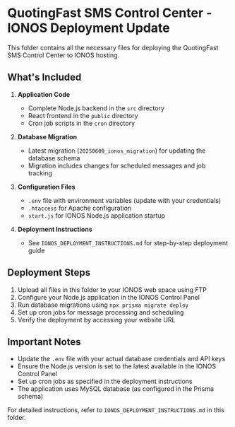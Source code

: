 # QuotingFast SMS Control Center - IONOS Deployment Update

This folder contains all the necessary files for deploying the QuotingFast SMS Control Center to IONOS hosting.

## What's Included

1. **Application Code**
   - Complete Node.js backend in the `src` directory
   - React frontend in the `public` directory
   - Cron job scripts in the `cron` directory

2. **Database Migration**
   - Latest migration (`20250609_ionos_migration`) for updating the database schema
   - Migration includes changes for scheduled messages and job tracking

3. **Configuration Files**
   - `.env` file with environment variables (update with your credentials)
   - `.htaccess` for Apache configuration
   - `start.js` for IONOS Node.js application startup

4. **Deployment Instructions**
   - See `IONOS_DEPLOYMENT_INSTRUCTIONS.md` for step-by-step deployment guide

## Deployment Steps

1. Upload all files in this folder to your IONOS web space using FTP
2. Configure your Node.js application in the IONOS Control Panel
3. Run database migrations using `npx prisma migrate deploy`
4. Set up cron jobs for message processing and scheduling
5. Verify the deployment by accessing your website URL

## Important Notes

- Update the `.env` file with your actual database credentials and API keys
- Ensure the Node.js version is set to the latest available in the IONOS Control Panel
- Set up cron jobs as specified in the deployment instructions
- The application uses MySQL database (as configured in the Prisma schema)

For detailed instructions, refer to `IONOS_DEPLOYMENT_INSTRUCTIONS.md` in this folder.
